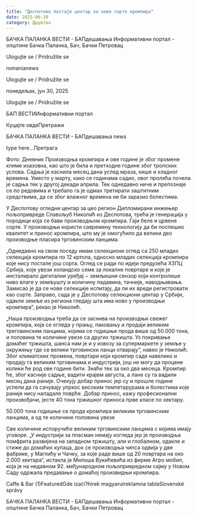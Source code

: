 ```yaml
---
title: "Деспотово постаје центар за нове сорте кромпира"
date: 2025-06-30
category: Друштво
---
```


БАЧКА ПАЛАНКА ВЕСТИ - БАПдешавања Информативни портал - општине Бачка Паланка, Бач, Бачки Петровац

Ulogujte se / Pridružite se

romanianews

Ulogujte se / Pridružite se

понедељак, јун 30, 2025

Ulogujte se / Pridružite se

БАП ВЕСТИИнформативни портал

Куцајте овдеПретражи

БАЧКА ПАЛАНКА ВЕСТИ - БАПдешавања news

type here...Претрага

Фото: Дневник
            Производња кромпира и ове године је због промене климе изазовна, као што је била и претходне године због тропских услова. Садња је каснила месец дана услед мраза, кише и хладног времена. Уместо у марту, како се годинама садио, овог пролећа почела је садња тек у другој декади априла. Тек однедавно ниче и препознаје се по редовима и требало га је одмах третирати заштитним средствима, да се због влажног времена не би заразио болестима.

У Деспотову огледни центар за цео регион
Дипломирани инжењер пољопривреде Славољуб Николић из Деспотова, трећа је генерација у породици која се бави производњом кромпира. Гаји беле и црвене сорте. У производњи користи савремену технологију да би поспешио квалитет и принос кромпира, што му је омогућило да велики део производње пласира трговинским ланцима.


„Однедавно на свом поседу имам селекциони оглед са 250 младих селекција кромпира по 12 кртола, односно младих селекција кромпира које нису постале још сорта. Оглед се ради по идеји предузећа ХЗПЦ Србија, које увози холандско семе за локалне повртаре и које је инсталирало дигитални уређај − земљишни сензор који контролише ниво влаге у земљушту и количину падавина, тачније, наводњавања. Замисао је да се нове селекције испитају, да ли их вреди регистровати као сорте. Заправо, сада је у Деспотову селекциони центар у Србији, одакле земље из региона гледају шта има ново у производњи кромпира“, рекао је Николић.


„Наша производња треба да се заснива на производњи свежег кромпира, која се огледа у прању, паковању и продаји великим треговинским ланцима, којима се годишње прода више од 50.000 тона, и половина те количине увезе са других тржишта. Уз покривање домаћег тржишта, шанса нам је и у извозу за супермаркете у земље у окружењу где се велики трговински ланци отварају“, навео је Николић.
Због климатских промена, повртари који кромпир саде навелико и продају га великим трговинама и индустрији, још не могу да процене колики ће род ове године бити. Знаће тек за око двa месеца. Кромпир ће, због касније садње, вадити крајем августа, а лане су га вадили месец дана раније. Очекују добар принос јер су и прошле године успели да га сачувају упркос високим темпетарурама и болестима које раније нису нападале поврће. Добар принос, кажу професионални произвођачи, јесте 40 тона тржишног приноса прве класе по хектару.



50.000 тона годишње се прода кромпира великим трговинским ланцима, а од те количине половина увезе

Све количине испоручиће великим трговинским ланцима с којима имају уговоре.
„У индустрији за пласман немају изгледа јер је производња помфрита развијена на западном тржишту, али и глобалном, одакле и стиже до домаћих купаца, док се производња чипса одвија у две фабрике, у Маглићу и Чачку, за које раде више од 20 повртара на око 2.000 хектара“, истакла је Милоша Вукићевића из фирме Агро мобил, која је на недавном 92. међународном пољопривредном сајму у Новом Саду одржала предавање о домаћој произвидњи кромпира.

Caffe & Bar (1)FeaturedGde izaći?hírek magyarulreklamna tablaSlovenské správy

БАЧКА ПАЛАНКА ВЕСТИ - БАПдешавања Информативни портал - општине Бачка Паланка, Бач, Бачки Петровац
